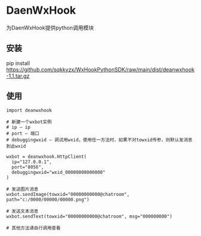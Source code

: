 # DaenWxHook
为DaenWxHook提供python调用模块

## 安装
pip install https://github.com/sqkkyzx/WxHookPythonSDK/raw/main/dist/deanwxhook-1.1.tar.gz

## 使用
```
import deanwxhook

# 新建一个wxbot实例
# ip – ip
# port – 端口
# debuggingwxid – 调试用wxid，使用任一方法时，如果不对towxid传参，则默认发消息到此wxid

wxbot = deanwxhook.HttpClient(
  ip="127.0.0.1", 
  port="8056", 
  debuggingwxid="wxid_00000000000000"
)

# 发送图片消息
wxbot.sendImage(towxid="00000000000@chatroom", path="c:/0000/00000/00000.png")

# 发送文本消息
wxbot.sendText(towxid="00000000000@chatroom", msg="000000000")

# 其他方法请自行调用查看
```
